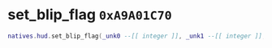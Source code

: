 # set_blip_flag `0xA9A01C70`

```lua
natives.hud.set_blip_flag(_unk0 --[[ integer ]], _unk1 --[[ integer ]], _unk2 --[[ integer ]])
```